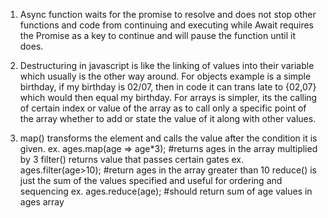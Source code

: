 1. Async function waits for the promise to resolve and does not stop other functions and code from continuing and executing while Await requires the Promise as a key to continue and will pause the function until it does.
2. Destructuring in javascript is like the linking of values into their variable which usually is the other way around. For objects example is a simple birthday, if my birthday is 02/07, then in code it can trans late to {02,07} which would then equal my birthday. For arrays is simpler, its the calling of certain index or value of the array as to call only a specific point of the array whether to add or state the value of it along with other values.

3. map() transforms the element and calls the value after the condition it is given.
ex.  ages.map(age => age*3); #returns ages in the array multiplied by 3
filter() returns value that passes certain gates
ex.  ages.filter(age>10); #return ages in the array greater than 10
reduce() is just the sum of the values specified and useful for ordering and sequencing
ex.  ages.reduce(age); #should return sum of age values in ages array

